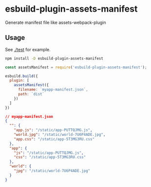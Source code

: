 # esbuild-plugin-assets-manifest

Generate manifest file like assets-webpack-plugin

## Usage

See [./test](https://github.com/indooorsman/esbuild-plugin-assets-manifest/tree/main/test) for example.

```bash
npm install -D esbuild-plugin-assets-manifest
```

```js
const assetsManifest = require('esbuild-plugin-assets-manifest');

esbuild.build({
  plugin: [
    assetsManifest({
      filename: `myapp-manifest.json`,
      path: `dist`
    })
  ]
})
```

```json
// myapp-manifest.json
{
  "": {
    "app.js": "/static/app-PUTTQJMG.js",
    "world.jpg": "/static/world-7U6P4ADE.jpg",
    "app.css": "/static/app-5T3MG3RU.css"
  },
  "app": {
    "js": "/static/app-PUTTQJMG.js",
    "css": "/static/app-5T3MG3RU.css"
  },
  "world": {
    "jpg": "/static/world-7U6P4ADE.jpg"
  }
}
```